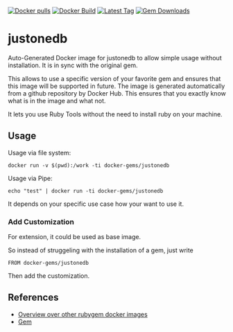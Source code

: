 [![Docker pulls](https://img.shields.io/docker/pulls/rubygem/justonedb.svg)](https://hub.docker.com/r/rubygem/justonedb/)
[![Docker Build](https://img.shields.io/docker/automated/rubygem/justonedb.svg)](https://hub.docker.com/r/rubygem/justonedb/)
[![Latest Tag](https://img.shields.io/github/tag/docker-rubygem/justonedb.svg)](https://hub.docker.com/r/rubygem/justonedb/)
[![Gem Downloads](https://img.shields.io/gem/dt/justonedb.svg)](https://rubygems.org/gems/justonedb/)
# justonedb

Auto-Generated Docker image for justonedb to allow simple usage without installation.
It is in sync with the original gem.

This allows to use a specific version of your favorite gem and ensures that this image will be supported in future.
The image is generated automatically from a github repository by Docker Hub.
This ensures that you exactly know what is in the image and what not.

It lets you use Ruby Tools without the need to install ruby on your machine.

## Usage

Usage via file system:

`docker run -v $(pwd):/work -ti docker-gems/justonedb`

Usage via Pipe:

`echo "test" | docker run -ti docker-gems/justonedb`

It depends on your specific use case how your want to use it.

### Add Customization

For extension, it could be used as base image.

So instead of struggeling with the installation of a gem, just write

`FROM docker-gems/justonedb`

Then add the customization.

## References

 - [Overview over other rubygem docker images](https://github.com/thinkbot/docker-rubygem)
 - [Gem](https://rubygems.org/gems/justonedb/)

